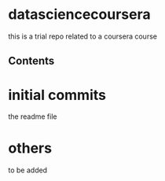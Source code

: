 # datasciencecoursera
this is a trial repo related to a coursera course 

## Contents
# initial commits
the readme file

# others
to be added
